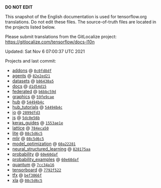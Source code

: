 __DO NOT EDIT__

This snapshot of the English documentation is used for tensorflow.org
translations. Do not edit these files. The source-of-truth files are located in
the projects listed below.

Please submit translations from the GitLocalize project: https://gitlocalize.com/tensorflow/docs-l10n

Updated: Sat Nov  6 07:00:37 UTC 2021

Projects and last commit:

- [addons](https://github.com/tensorflow/addons/tree/master/docs) @ <a href='https://github.com/tensorflow/addons/commit/0c0fd8dfb4427df6b824c88f700ba5c7efd43bec'><code>0c0fd8df</code></a>
- [agents](https://github.com/tensorflow/agents/tree/master/docs) @ <a href='https://github.com/tensorflow/agents/commit/82e2ed21fc65f42d92b92589064f37840b067cca'><code>82e2ed21</code></a>
- [datasets](https://github.com/tensorflow/datasets/tree/master/docs) @ <a href='https://github.com/tensorflow/datasets/commit/b86430a538b7967aec38619d2e8e285490895009'><code>b86430a5</code></a>
- [docs](https://github.com/tensorflow/docs/tree/master/site/en) @ <a href='https://github.com/tensorflow/docs/commit/d1d54d1576f8cb93571a9f29ec0a236f931cae6c'><code>d1d54d15</code></a>
- [federated](https://github.com/tensorflow/federated/tree/main/docs) @ <a href='https://github.com/tensorflow/federated/commit/b6bbc59d59df8e9e9bcc36bc513bbcc01b92be65'><code>b6bbc59d</code></a>
- [graphics](https://github.com/tensorflow/graphics/tree/master/tensorflow_graphics/g3doc) @ <a href='https://github.com/tensorflow/graphics/commit/59fe9caec32743672731af62f94bb2aea94e4951'><code>59fe9cae</code></a>
- [hub](https://github.com/tensorflow/hub/tree/master/docs) @ <a href='https://github.com/tensorflow/hub/commit/54494b4c8aa83dc20e3b1e94017b9a029cb92822'><code>54494b4c</code></a>
- [hub_tutorials](https://github.com/tensorflow/hub/tree/master/examples/colab) @ <a href='https://github.com/tensorflow/hub/commit/54494b4c8aa83dc20e3b1e94017b9a029cb92822'><code>54494b4c</code></a>
- [io](https://github.com/tensorflow/io/tree/master/docs) @ <a href='https://github.com/tensorflow/io/commit/2899dfd3781e07c35062d418126b774f740216d7'><code>2899dfd3</code></a>
- [js](https://github.com/tensorflow/tfjs-website/tree/master/docs) @ <a href='https://github.com/tensorflow/tfjs-website/commit/5dc0e56b49ce2138479de36c315ca0e81671ff94'><code>5dc0e56b</code></a>
- [keras_guides](https://github.com/tensorflow/docs/tree/snapshot-keras/site/en/guide/keras) @ <a href='https://github.com/tensorflow/docs/commit/1553ae1e4a149be71703e2ee60173b3d1e0e8c00'><code>1553ae1e</code></a>
- [lattice](https://github.com/tensorflow/lattice/tree/master/docs) @ <a href='https://github.com/tensorflow/lattice/commit/784eca50cbdfedf39f183cc7d298c9fe376b69c0'><code>784eca50</code></a>
- [lite](https://github.com/tensorflow/tensorflow/tree/master/tensorflow/lite/g3doc) @ <a href='https://github.com/tensorflow/tensorflow/commit/08c5d6c5b8da17994f62a5806d8b929a93c27efc'><code>08c5d6c5</code></a>
- [mlir](https://github.com/tensorflow/tensorflow/tree/master/tensorflow/compiler/mlir/g3doc) @ <a href='https://github.com/tensorflow/tensorflow/commit/08c5d6c5b8da17994f62a5806d8b929a93c27efc'><code>08c5d6c5</code></a>
- [model_optimization](https://github.com/tensorflow/model-optimization/tree/master/tensorflow_model_optimization/g3doc) @ <a href='https://github.com/tensorflow/model-optimization/commit/60a222810fec9a85da041e05fbdf3feacab1eac1'><code>60a22281</code></a>
- [neural_structured_learning](https://github.com/tensorflow/neural-structured-learning/tree/master/g3doc) @ <a href='https://github.com/tensorflow/neural-structured-learning/commit/828175aae2140a96c661c77ff258c9d718c6293f'><code>828175aa</code></a>
- [probability](https://github.com/tensorflow/probability/tree/main/tensorflow_probability/g3doc) @ <a href='https://github.com/tensorflow/probability/commit/60e60dafabd7a2f180c3ed870c987df4205dc63d'><code>60e60daf</code></a>
- [probability_examples](https://github.com/tensorflow/probability/tree/main/tensorflow_probability/examples/jupyter_notebooks) @ <a href='https://github.com/tensorflow/probability/commit/60e60dafabd7a2f180c3ed870c987df4205dc63d'><code>60e60daf</code></a>
- [quantum](https://github.com/tensorflow/quantum/tree/master/docs) @ <a href='https://github.com/tensorflow/quantum/commit/7cc34a16bb372b5660b686b9ab8355859d69cf56'><code>7cc34a16</code></a>
- [tensorboard](https://github.com/tensorflow/tensorboard/tree/master/docs) @ <a href='https://github.com/tensorflow/tensorboard/commit/7792f5221bd2fd31557f6c957fe9b6311fb1c91f'><code>7792f522</code></a>
- [tfx](https://github.com/tensorflow/tfx/tree/master/docs) @ <a href='https://github.com/tensorflow/tfx/commit/bef3066f9e35371bd64e354abeaed90b7b2f5257'><code>bef3066f</code></a>
- [xla](https://github.com/tensorflow/tensorflow/tree/master/tensorflow/compiler/xla/g3doc) @ <a href='https://github.com/tensorflow/tensorflow/commit/08c5d6c5b8da17994f62a5806d8b929a93c27efc'><code>08c5d6c5</code></a>

